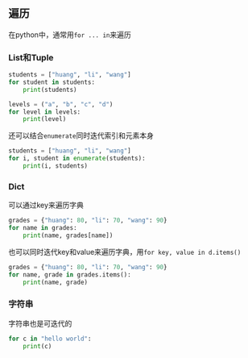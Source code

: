 ## 遍历

在python中，通常用``` for ... in ```来遍历

### List和Tuple

```python
students = ["huang", "li", "wang"]
for student in students:
    print(students)
```

```python
levels = ("a", "b", "c", "d")
for level in levels:
    print(level)
```

还可以结合``` enumerate ```同时迭代索引和元素本身

```python
students = ["huang", "li", "wang"]
for i, student in enumerate(students):
    print(i, students)
```

### Dict

可以通过key来遍历字典

```python
grades = {"huang": 80, "li": 70, "wang": 90}
for name in grades:
    print(name, grades[name])
```

也可以同时迭代key和value来遍历字典，用``` for key, value in d.items() ```

```python
grades = {"huang": 80, "li": 70, "wang": 90}
for name, grade in grades.items():
    print(name, grade)
```

### 字符串

字符串也是可迭代的

```python
for c in "hello world":
    print(c)
```
